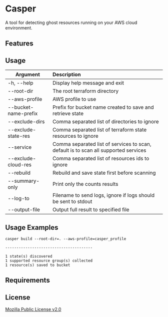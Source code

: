 # Casper
A tool for detecting ghost resources running on your AWS cloud environment.

## Features

## Usage

| Argument        | Description |
| ------------- |:-------------|
| -h, --help | Display help message and exit |
| --root-dir | The root terraform directory |
| --aws-profile | AWS profile to use |
| --bucket-name-prefix | Prefix for bucket name created to save and retrieve state |
| --exclude-dirs | Comma separated list of directories to ignore |
| --exclude-state-res | Comma separated list of terraform state resources to ignore |
| --service | Comma separated list of services to scan, default is to scan all supported services |
| --exclude-cloud-res | Comma separated list of resources ids to ignore |
| --rebuild | Rebuild and save state first before scanning |
| --summary-only | Print only the counts results |
| --log-to | Filename to send logs, ignore if logs should be sent to stdout |
| --output-file | Output full result to specified file |

## Usage Examples

```
casper build --root-dir=. --aws-profile=casper_profile

---------------------------------------

1 state(s) discovered
1 supported resource group(s) collected
1 resource(s) saved to bucket

```

## Requirements


## License

[Mozilla Public License v2.0](LICENSE)
